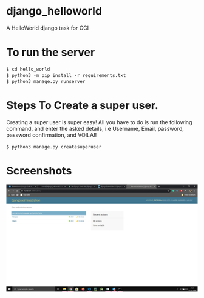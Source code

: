# django_helloworld
A HelloWorld django task for GCI

# To run the server
```console
$ cd hello_world
$ python3 -m pip install -r requirements.txt
$ python3 manage.py runserver
```

# Steps To Create a super user.
Creating a super user is super easy! All you have to do is run the following command, and enter the asked details, i.e Username, Email, password, password confirmation, and VOILA!!
```console
$ python3 manage.py createsuperuser
```

# Screenshots
<img src="ss.png">
